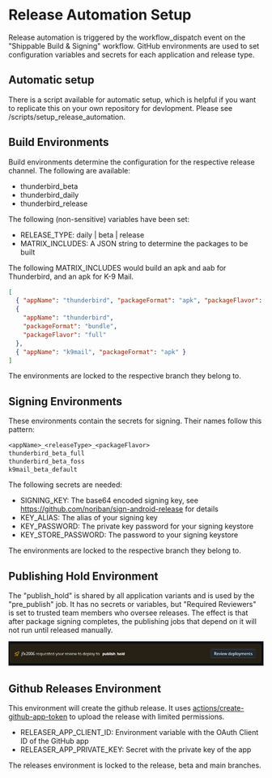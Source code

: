 # Release Automation Setup

Release automation is triggered by the workflow_dispatch event on the "Shippable Build & Signing"
workflow. GitHub environments are used to set configuration variables and secrets for each
application and release type.

## Automatic setup
There is a script available for automatic setup, which is helpful if you want to replicate this on
your own repository for devlopment. Please see /scripts/setup_release_automation.

## Build Environments

Build environments determine the configuration for the respective release channel. The following are
available:

- thunderbird_beta
- thunderbird_daily
- thunderbird_release

The following (non-sensitive) variables have been set:

- RELEASE_TYPE: daily | beta | release
- MATRIX_INCLUDES: A JSON string to determine the packages to be built

The following MATRIX_INCLUDES would build an apk and aab for Thunderbird, and an apk for K-9 Mail.

```json
[
  { "appName": "thunderbird", "packageFormat": "apk", "packageFlavor": "foss" },
  {
    "appName": "thunderbird",
    "packageFormat": "bundle",
    "packageFlavor": "full"
  },
  { "appName": "k9mail", "packageFormat": "apk" }
]
```

The environments are locked to the respective branch they belong to.

## Signing Environments

These environments contain the secrets for signing. Their names follow this pattern:

    <appName>_<releaseType>_<packageFlavor>
    thunderbird_beta_full
    thunderbird_beta_foss
    k9mail_beta_default

The following secrets are needed:

- SIGNING_KEY: The base64 encoded signing key, see https://github.com/noriban/sign-android-release for details
- KEY_ALIAS: The alias of your signing key
- KEY_PASSWORD: The private key password for your signing keystore
- KEY_STORE_PASSWORD: The password to your signing keystore

The environments are locked to the respective branch they belong to.

## Publishing Hold Environment

The "publish_hold" is shared by all application variants and is used by the "pre_publish" job.
It has no secrets or variables, but "Required Reviewers" is set to trusted team members who oversee releases. The
effect is that after package signing completes, the publishing jobs that depend on it will not run until released
manually.

![publish hold](publish_hold.png)

## Github Releases Environment

This environment will create the github release. It uses [actions/create-github-app-token](https://github.com/actions/create-github-app-token)
to upload the release with limited permissions.

- RELEASER_APP_CLIENT_ID: Environment variable with the OAuth Client ID of the GitHub app
- RELEASER_APP_PRIVATE_KEY: Secret with the private key of the app

The releases environment is locked to the release, beta and main branches.
